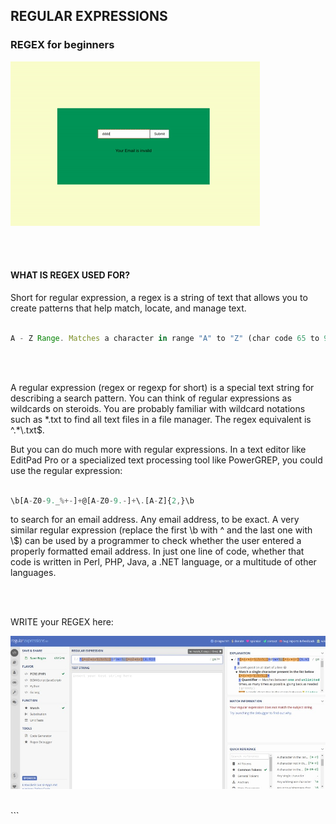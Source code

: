 ## REGULAR EXPRESSIONS

### REGEX for beginners

[<img src="./src/img/regex1.gif">](https://regexr.com/)

<br>
<br>

#### WHAT IS REGEX USED FOR?

<p>Short for regular expression, a regex is a string of text that allows you to create patterns that help match, locate, and manage text. </p>


```javascript

A - Z Range. Matches a character in range "A" to "Z" (char code 65 to 90). case sensitive
```

<br>
<br>

<p>A regular expression (regex or regexp for short) is a special text string for describing a search pattern. You can think of regular expressions as wildcards on steroids. You are probably familiar with wildcard notations such as *.txt to find all text files in a file manager. The regex equivalent is ^.*\.txt$.

But you can do much more with regular expressions. In a text editor like EditPad Pro or a specialized text processing tool like PowerGREP, you could use the regular expression:

</p>

```javascript

\b[A-Z0-9._%+-]+@[A-Z0-9.-]+\.[A-Z]{2,}\b
```

<p>
to search for an email address. Any email address, to be exact. A very similar regular expression (replace the first \b with ^ and the last one with \$) can be used by a programmer to check whether the user entered a properly formatted email address. In just one line of code, whether that code is written in Perl, PHP, Java, a .NET language, or a multitude of other languages.</p>

<br>
<br>

<p>WRITE your REGEX here: </p>

[<img src="./src/img/regular-expressions.jpg">](https://regex101.com/)

<br>
```
